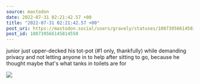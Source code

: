 ```yaml
---
source: mastodon
date: 2022-07-31 02:21:42.57 +00
title: "2022-07-31 02:21:42.57 +00"
post_uri: https://mastodon.social/users/gravely/statuses/108739566145814550
post_id: 108739566145814550
---
```

junior just upper-decked his tot-pot (#1 only, thankfully) while demanding privacy and not letting anyone in to help after sitting to go, because he thought maybe that's what tanks in toilets are for


![](/images/108739566044679112.jpg)

